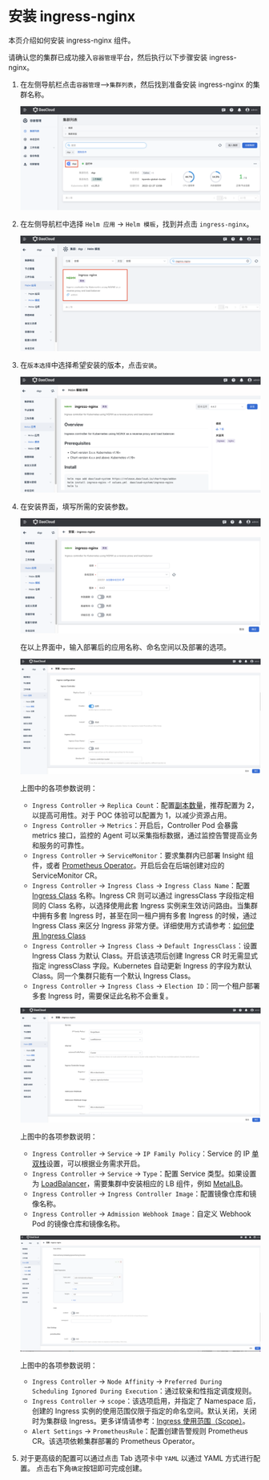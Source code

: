 # 安装 ingress-nginx

本页介绍如何安装 ingress-nginx 组件。

请确认您的集群已成功接入`容器管理`平台，然后执行以下步骤安装 ingress-nginx。

1. 在左侧导航栏点击`容器管理`—>`集群列表`，然后找到准备安装 ingress-nginx 的集群名称。

    ![cluster](../../images/ingress-install-1.png)

2. 在左侧导航栏中选择 `Helm 应用` -> `Helm 模板`，找到并点击 `ingress-nginx`。

    ![helm](../../images/ingress-install-2.png)

3. 在`版本选择`中选择希望安装的版本，点击`安装`。

    ![version](../../images/ingress-install-3.png)

4. 在安装界面，填写所需的安装参数。

    ![parameter1](../../images/ingress-install-4.png)

    在以上界面中，输入部署后的应用名称、命名空间以及部署的选项。

    ![parameter2](../../images/ingress-install-5.png)

    上图中的各项参数说明：

    - `Ingress Controller` -> `Replica Count`：配置[副本数量](https://kubernetes.io/docs/concepts/workloads/controllers/replicaset/)，推荐配置为 2，以提高可用性。对于 POC 体验可以配置为 1，以减少资源占用。
    - `Ingress Controller` -> `Metrics`：开启后，Controller Pod 会暴露 metrics 接口，监控的 Agent 可以采集指标数据，通过监控告警提高业务和服务的可靠性。
    - `Ingress Controller` -> `ServiceMonitor`：要求集群内已部署 Insight 组件，或者 [Prometheus Operator](https://github.com/prometheus-operator/prometheus-operator)。开启后会在后端创建对应的 ServiceMonitor CR。
    - `Ingress Controller` -> `Ingress Class` -> `Ingress Class Name`：配置 [Ingress Class](https://kubernetes.io/docs/concepts/services-networking/ingress/#ingress-class) 名称。Ingress CR 则可以通过 ingressClass 字段指定相同的 Class 名称，以选择使用此套 Ingress 实例来生效访问路由。当集群中拥有多套 Ingress 时，甚至在同一租户拥有多套 Ingress 的时候，通过 Ingress Class 来区分 Ingress 非常方便。详细使用方式请参考：[如何使用 Ingress Class](ingressclass.md)
    - `Ingress Controller` -> `Ingress Class` -> `Default IngressClass`：设置 Ingress Class 为默认 Class。开启该选项后创建 Ingress CR 时无需显式指定 ingressClass 字段。Kubernetes 自动更新 Ingress 的字段为默认 Class。同一个集群只能有一个默认 Ingress Class。
    - `Ingress Controller` -> `Ingress Class` -> `Election ID`：同一个租户部署多套 Ingress 时，需要保证此名称不会重复。

    ![parameter3](../../images/ingress-install-6.png)

    上图中的各项参数说明：

    - `Ingress Controller` -> `Service` -> `IP Family Policy`：Service 的 IP [单双栈](https://kubernetes.io/docs/concepts/services-networking/dual-stack/#services)设置，可以根据业务需求开启。
    - `Ingress Controller` -> `Service` -> `Type`：配置 Service 类型。如果设置为 [LoadBalancer](https://kubernetes.io/docs/concepts/services-networking/service/#loadbalancer)，需要集群中安装相应的 LB 组件，例如 [MetalLB](https://metallb.universe.tf/)。
    - `Ingress Controller` -> `Ingress Controller Image`：配置镜像仓库和镜像名称。
    - `Ingress Controller` -> `Admission Webhook Image`：自定义 Webhook Pod 的镜像仓库和镜像名称。

    ![parameter4](../../images/ingress-install-7.png)

    上图中的各项参数说明：

    - `Ingress Controller` -> `Node Affinity` -> `Preferred During Scheduling Ignored During Execution`：通过软亲和性指定调度规则。
    - `Ingress Controller` -> `scope`：该选项启用，并指定了 Namespace 后，创建的 Ingress 实例的使用范围仅限于指定的命名空间。默认关闭，关闭时为集群级 Ingress。更多详情请参考：[Ingress 使用范围（Scope）](scope.md)。
    - `Alert Settings` -> `PrometheusRule`：配置创建告警规则 Prometheus CR。该选项依赖集群部署的 Prometheus Operator。

5. 对于更高级的配置可以通过点击 Tab 选项卡中 `YAML` 以通过 YAML 方式进行配置。
点击右下角`确定`按钮即可完成创建。
